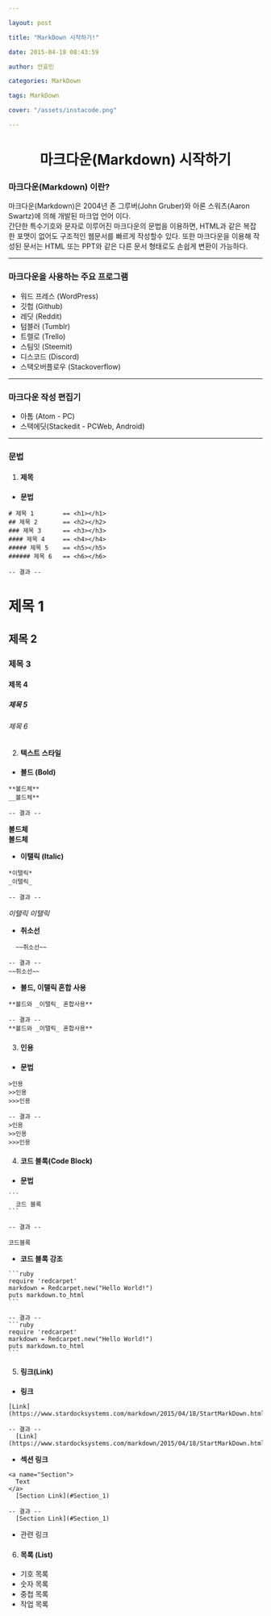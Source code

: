 ```yaml
---

layout: post

title: "MarkDown 시작하기!"

date: 2015-04-18 08:43:59

author: 안효민

categories: MarkDown

tags: MarkDown

cover: "/assets/instacode.png"

---
```



<!--stackedit_data:
eyJoaXN0b3J5IjpbLTY2NjI3NDJdfQ==
-->

# <center> 마크다운(Markdown) 시작하기  </center>

<a name="Section_1"></a>
### 마크다운(Markdown) 이란?

마크다운(Markdown)은 2004년 존 그루버(John Gruber)와 아론 스워츠(Aaron Swartz)에 의해 개발된 마크업 언어 이다.  
간단한 특수기호와 문자로 이루어진 마크다운의 문법을 이용하면, HTML과 같은 복잡한 포맷이 없어도 구조적인 웹문서를 빠르게 작성할수 있다. 또한 마크다운을 이용해 작성된 문서는 HTML 또는 PPT와 같은 다른 문서 형태로도 손쉽게 변환이 가능하다.


----


### 마크다운을 사용하는 주요 프로그램

* 워드 프레스 (WordPress)
* 깃헙 (Github)
* 레딧 (Reddit)
* 텀블러 (Tumblr)
* 트렐로 (Trello)
* 스팀잇 (Steemit)
* 디스코드 (Discord)
* 스택오버플로우 (Stackoverflow)


---

### 마크다운 작성 편집기

* 아톰 (Atom - PC)
* 스택에딧(Stackedit - PCWeb, Android)

----

### 문법

1. #### 제목
  - **문법**
```
# 제목 1        == <h1></h1>
## 제목 2       == <h2></h2>
### 제목 3      == <h3></h3>
#### 제목 4     == <h4></h4>
##### 제목 5    == <h5></h5>
###### 제목 6   == <h6></h6>
  ```
    -- 결과 --  
# 제목 1  
## 제목 2  
### 제목 3  
#### 제목 4  
##### 제목 5  
###### 제목 6  


2. #### 텍스트 스타일
  - **볼드 (Bold)**
```
**볼드체**
__볼드체**
```
    -- 결과 --    
**볼드체**  
__볼드체__

  - **이탤릭 (Italic)**
```
*이탤릭*
_이탤릭_
```
    -- 결과 --  
*이탤릭*
_이탤릭_

  - **취소선**
```
  ~~취소선~~
```
    -- 결과 --  
    ~~취소선~~

  - **볼드, 이탤릭 혼합 사용**
```
**볼드와 _이탤릭_ 혼합사용**
```
    -- 결과 --  
    **볼드와 _이탤릭_ 혼합사용**


3. #### 인용
  - **문법**
```
>인용
>>인용
>>>인용
```
    -- 결과 --  
    >인용
    >>인용
    >>>인용

4. #### 코드 블록(Code Block)
  - **문법**  
~~~
```
  코드 블록
```
~~~
    -- 결과 --  
```
코드블록
```  

  - **코드 블록 강조**
  ~~~
  ```ruby
  require 'redcarpet'
  markdown = Redcarpet.new("Hello World!")
  puts markdown.to_html
  ```
  ~~~
    -- 결과 --  
    ```ruby
    require 'redcarpet'
    markdown = Redcarpet.new("Hello World!")
    puts markdown.to_html
    ```


5. #### 링크(Link)
  - **링크**
```
[Link](https://www.stardocksystems.com/markdown/2015/04/18/StartMarkDown.html)
```
    -- 결과 --  
      [Link](https://www.stardocksystems.com/markdown/2015/04/18/StartMarkDown.html)  

  - **섹션 링크**
```
<a name="Section">
  Text
</a>  
  [Section Link](#Section_1)
```
    -- 결과 --  
      [Section Link](#Section_1)  

  - 관련 링크

6. #### 목록 (List)
  * 기호 목록
  * 숫자 목록
  * 중첩 목록
  * 작업 목록
